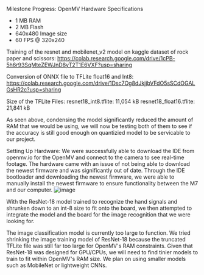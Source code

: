Milestone Progress:
OpenMV Hardware Specifications
- 1 MB RAM
- 2 MB Flash
- 640x480 Image size
- 60 FPS @ 320x240

Training of the resnet and mobilenet_v2 model on kaggle dataset of rock paper and scissors: 
https://colab.research.google.com/drive/1cPB-5h6r93SqMteZEWJnD8yT2T1E6VXF?usp=sharing

Conversion of ONNX file to TFLite float16 and Int8:
https://colab.research.google.com/drive/1Dsc7Og8dJkjjbVFdO5sSCdOGALGsHR2c?usp=sharing

Size of the TFLite Files:
resnet18_int8.tflite: 11,054 kB
resnet18_float16.tflite: 21,841 kB

As seen above, condensing the model significantly reduced the amount of RAM that we would be using, we will now be testing both of them to see if the accuracy is still good enough on quantizied model to be servicable to our project.

Setting Up Hardware:
We were successfully able to download the IDE from openmv.io for the OpenMV and connect to the camera to see real-time footage. The hardware came with an issue of not being able to download the newest firmware and was significantly out of date. Through the IDE bootloader and downloading the newest firmware, we were able to manually install the newest firmware to ensure functionality between the M7 and our computer.
![image](https://github.com/user-attachments/assets/112ccbde-cfcf-4dfa-94a4-c6b0d3d01a75)

With the ResNet-18 model trained to recognize the hand signals and shrunken down to an int-8 size to fit onto the board, we then attempted to integrate the model and the board for the image recognition that we were looking for. 

The image classification model is currently too large to function. We tried shrinking the image training model of ResNet-18 because the truncated TFLite file was still far too large for OpenMV's RAM constraints. Given that ResNet-18 was designed for GPU/CPUs, we will need to find tinier models to train to fit within OpenMV's RAM size. We plan on using smaller models such as MobileNet or lightweight CNNs.
